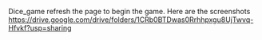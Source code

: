   D i c e _ g a m e 
 refresh the page to begin the game.
 Here are the screenshots 
 https://drive.google.com/drive/folders/1CRb0BTDwas0Rrhhpxgu8UjTwvq-Hfvkf?usp=sharing
 


